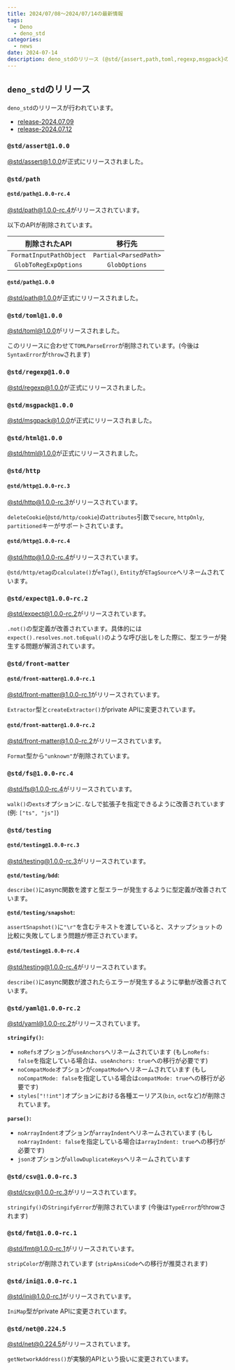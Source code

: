```yaml
---
title: 2024/07/08〜2024/07/14の最新情報
tags:
  - Deno
  - deno_std
categories:
  - news
date: 2024-07-14
description: deno_stdのリリース (@std/{assert,path,toml,regexp,msgpack}のv1がリリース)
---
```


## `deno_std`のリリース

`deno_std`のリリースが行われています。

- [release-2024.07.09](https://github.com/denoland/deno_std/releases/tag/release-2024.07.09)
- [release-2024.07.12](https://github.com/denoland/deno_std/releases/tag/release-2024.07.12)


### `@std/assert@1.0.0`

[@std/assert@1.0.0](https://jsr.io/@std/assert@1.0.0)が正式にリリースされました。

### `@std/path`

#### `@std/path@1.0.0-rc.4`

[@std/path@1.0.0-rc.4](https://jsr.io/@std/path@1.0.0-rc.4)がリリースされています。

以下のAPIが削除されています。

|削除されたAPI|移行先|
|:---:|:---:|
|`FormatInputPathObject`|`Partial<ParsedPath>`|
|`GlobToRegExpOptions`|`GlobOptions`|

#### `@std/path@1.0.0`

[@std/path@1.0.0](https://jsr.io/@std/path@1.0.0)が正式にリリースされました。

### `@std/toml@1.0.0`

[@std/toml@1.0.0](https://jsr.io/@std/toml@1.0.0)がリリースされました。

このリリースに合わせて`TOMLParseError`が削除されています。(今後は`SyntaxError`が`throw`されます)

### `@std/regexp@1.0.0`

[@std/regexp@1.0.0](https://jsr.io/@std/regexp@1.0.0)が正式にリリースされました。

### `@std/msgpack@1.0.0`

[@std/msgpack@1.0.0](https://jsr.io/@std/msgpack@1.0.0)が正式にリリースされました。

### `@std/html@1.0.0`

[@std/html@1.0.0](https://jsr.io/@std/html@1.0.0)が正式にリリースされました。

### `@std/http`

#### `@std/http@1.0.0-rc.3`

[@std/http@1.0.0-rc.3](https://jsr.io/@std/http@1.0.0-rc.3)がリリースされています。

`deleteCookie`(`@std/http/cookie`)の`attributes`引数で`secure`, `httpOnly`, `partitioned`キーがサポートされています。

#### `@std/http@1.0.0-rc.4`

[@std/http@1.0.0-rc.4](https://jsr.io/@std/http@1.0.0-rc.4)がリリースされています。

`@std/http/etag`の`calculate()`が`eTag()`, `Entity`が`ETagSource`へリネームされています。

### `@std/expect@1.0.0-rc.2`

[@std/expect@1.0.0-rc.2](https://jsr.io/@std/expect@1.0.0-rc.2)がリリースされています。

`.not()`の型定義が改善されています。具体的には`expect().resolves.not.toEqual()`のような呼び出しをした際に、型エラーが発生する問題が解消されています。

### `@std/front-matter`

#### `@std/front-matter@1.0.0-rc.1`

[@std/front-matter@1.0.0-rc.1](https://jsr.io/@std/front-matter@1.0.0-rc.1)がリリースされています。

`Extractor`型と`createExtractor()`がprivate APIに変更されています。

#### `@std/front-matter@1.0.0-rc.2`

[@std/front-matter@1.0.0-rc.2](https://jsr.io/@std/front-matter@1.0.0-rc.2)がリリースされています。

`Format`型から`"unknown"`が削除されています。

### `@std/fs@1.0.0-rc.4`

[@std/fs@1.0.0-rc.4](https://jsr.io/@std/fs@1.0.0-rc.4)がリリースされています。

`walk()`の`exts`オプションに`.`なしで拡張子を指定できるように改善されています(例: `["ts", "js"]`)

### `@std/testing`

#### `@std/testing@1.0.0-rc.3`

[@std/testing@1.0.0-rc.3](https://jsr.io/@std/testing@1.0.0-rc.3)がリリースされています。

**`@std/testing/bdd`:**

`describe()`にasync関数を渡すと型エラーが発生するように型定義が改善されています。

**`@std/testing/snapshot`:**

`assertSnapshot()`に`"\r"`を含むテキストを渡していると、スナップショットの比較に失敗してしまう問題が修正されています。

#### `@std/testing@1.0.0-rc.4`

[@std/testing@1.0.0-rc.4](https://jsr.io/@std/testing@1.0.0-rc.4)がリリースされています。

`describe()`にasync関数が渡されたらエラーが発生するように挙動が改善されています。

### `@std/yaml@1.0.0-rc.2`

[@std/yaml@1.0.0-rc.2](https://jsr.io/@std/yaml@1.0.0-rc.2)がリリースされています。

**`stringify()`:**

- `noRefs`オプションが`useAnchors`へリネームされています (もし`noRefs: false`を指定している場合は、`useAnchors: true`への移行が必要です)
- `noCompatMode`オプションが`compatMode`へリネームされています (もし`noCompatMode: false`を指定している場合は`compatMode: true`への移行が必要です)
- `styles["!!int"]`オプションにおける各種エーリアス(`bin`, `oct`など)が削除されています。

**`parse()`:**

- `noArrayIndent`オプションが`arrayIndent`へリネームされています (もし`noArrayIndent: false`を指定している場合は`arrayIndent: true`への移行が必要です)
- `json`オプションが`allowDuplicateKeys`へリネームされています

### `@std/csv@1.0.0-rc.3`

[@std/csv@1.0.0-rc.3](https://jsr.io/@std/csv@1.0.0-rc.3)がリリースされています。

`stringify()`の`StringifyError`が削除されています (今後は`TypeError`がthrowされます)

### `@std/fmt@1.0.0-rc.1`

[@std/fmt@1.0.0-rc.1](https://jsr.io/@std/fmt@1.0.0-rc.1)がリリースされています。

`stripColor`が削除されています (`stripAnsiCode`への移行が推奨されます)

### `@std/ini@1.0.0-rc.1`

[@std/ini@1.0.0-rc.1](https://jsr.io/@std/ini@1.0.0-rc.1)がリリースされています。

`IniMap`型がprivate APIに変更されています。

### `@std/net@0.224.5`

[@std/net@0.224.5](https://jsr.io/@std/net@0.224.5)がリリースされています。

`getNetworkAddress()`が実験的APIという扱いに変更されています。
